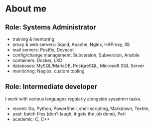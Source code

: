 # About me

## Role: Systems Administrator

- training & mentoring
- proxy & web servers: Squid, Apache, Nginx, HAProxy, IIS
- mail servers: Postfix, Dovecot
- config/change management: Subversion, Subversion, Ansible
- containers: Docker, LXD
- databases: MySQL/MariaDB, PostgreSQL, Microsoft SQL Server
- monitoring: Nagios, custom tooling

## Role: Intermediate developer

I work with various languages regularly alongside sysadmin tasks.

- recent: Go, Python, PowerShell, shell scripting, Markdown, Textile,
- past: batch files (don't laugh, it gets the job done), Perl
- academic: C, C++
